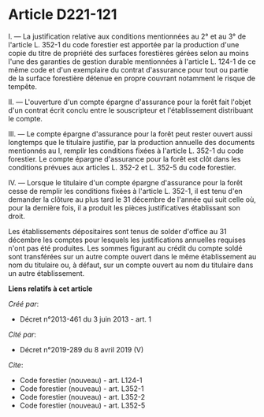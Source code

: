 # Article D221-121

I. ― La justification relative aux conditions mentionnées au 2° et au 3° de l'article L. 352-1 du code forestier est apportée
par la production d'une copie du titre de propriété des surfaces forestières gérées selon au moins l'une des garanties de
gestion durable mentionnées à l'article L. 124-1 de ce même code et d'un exemplaire du contrat d'assurance pour tout ou
partie de la surface forestière détenue en propre couvrant notamment le risque de tempête. 

II. ― L'ouverture d'un compte épargne d'assurance pour la forêt fait l'objet d'un contrat écrit conclu entre le souscripteur
et l'établissement distribuant le compte. 

III. ― Le compte épargne d'assurance pour la forêt peut rester ouvert aussi longtemps que le titulaire justifie, par la
production annuelle des documents mentionnés au I, remplir les conditions fixées à l'article L. 352-1 du code forestier. Le
compte épargne d'assurance pour la forêt est clôt dans les conditions prévues aux articles L. 352-2 et L. 352-5 du code
forestier. 

IV. ― Lorsque le titulaire d'un compte épargne d'assurance pour la forêt cesse de remplir les conditions fixées à l'article
L. 352-1, il est tenu d'en demander la clôture au plus tard le 31 décembre de l'année qui suit celle où, pour la dernière
fois, il a produit les pièces justificatives établissant son droit. 

Les établissements dépositaires sont tenus de solder d'office au 31 décembre les comptes pour lesquels les justifications
annuelles requises n'ont pas été produites. Les sommes figurant au crédit du compte soldé sont transférées sur un autre
compte ouvert dans le même établissement au nom du titulaire ou, à défaut, sur un compte ouvert au nom du titulaire dans un
autre établissement.

**Liens relatifs à cet article**

_Créé par_:

  - Décret n°2013-461 du 3 juin 2013 - art. 1

_Cité par_:

  - Décret n°2019-289 du 8 avril 2019 (V)

_Cite_:

  - Code forestier (nouveau) - art. L124-1
  - Code forestier (nouveau) - art. L352-1
  - Code forestier (nouveau) - art. L352-2
  - Code forestier (nouveau) - art. L352-5
